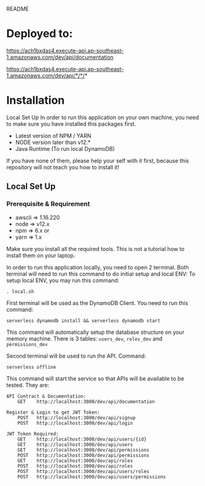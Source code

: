 
README

# Deployed to:

https://ach1bxdas4.execute-api.ap-southeast-1.amazonaws.com/dev/api/documentation


https://ach1bxdas4.execute-api.ap-southeast-1.amazonaws.com/dev/api/*/*/*


# Installation

Local Set Up
In order to run this application on your own machine, you need to make sure you have installed this packages first.

- Latest version of NPM / YARN
- NODE version later than v12.*
- Java Runtime (To run local DynamoDB)

If you have none of them, please help your self with it first, because this repository will not teach you how to install it!


## Local Set Up
### Prerequisite & Requirement
- awscli => 1.16.220
- node => v12.x
- npm => 6.x or
- yarn => 1.x

Make sure you install all the required tools. This is not a tutorial how to install them on your laptop.

In order to run this application locally, you need to open 2 terminal. Both terminal will need to run this command to do initial setup and local ENV:
To setup local ENV, you may run this command:

```cli
. local.sh
```

First terminal will be used as the DynamoDB Client. You need to run this command:

```cli
serverless dynamodb install && serverless dynamodb start
```

This command will automatically setup the database structure on your memory machine. There is 3 tables: `users_dev`, `roles_dev` and `permissions_dev` 


Second terminal will be used to run the API. Command:
```cli
serverless offline
```

This command will start the service so that APIs will be available to be tested. They are:

```
API Contract & Documentation:
    GET    http://localhost:3000/dev/api/documentation 

Register & Login to get JWT Token:
    POST   http://localhost:3000/dev/api/signup           
    POST   http://localhost:3000/dev/api/login      

JWT Token Required:
    GET    http://localhost:3000/dev/api/users/{id}       
    GET    http://localhost:3000/dev/api/users            
    GET    http://localhost:3000/dev/api/permissions      
    POST   http://localhost:3000/dev/api/permissions      
    GET    http://localhost:3000/dev/api/roles            
    POST   http://localhost:3000/dev/api/roles            
    POST   http://localhost:3000/dev/api/users/roles      
    POST   http://localhost:3000/dev/api/users/permissions    
```

